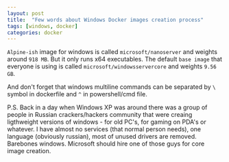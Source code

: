 ```yaml
---
layout: post
title:  "Few words about Windows Docker images creation process"
tags: [windows, docker]
categories: docker
---
```


`Alpine-ish` image for windows is called `microsoft/nanoserver` and weights around `918 MB`. But it only runs x64 executables.
The default `base image` that everyone is using is called `microsoft/windowsservercore` and weights `9.56 GB`.

And don't forget that windows multiline commands can be separated by `\` symbol in dockerfile and `^` in powershell/cmd file.

P.S. Back in a day when Windows XP was around there was a group of people in Russian crackers/hackers community that were creaing ligthweight versions of windows - for old PC's, for gaming on PDA's or whatever. I have almost no services (that normal person needs), one language (obviously russian), most of unused drivers are removed. Barebones windows. Microsoft should hire one of those guys for core image creation.